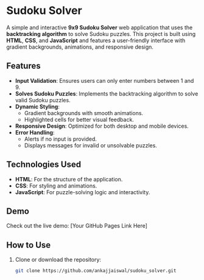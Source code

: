 # Sudoku Solver

A simple and interactive **9x9 Sudoku Solver** web application that uses the **backtracking algorithm** to solve Sudoku puzzles. This project is built using **HTML**, **CSS**, and **JavaScript** and features a user-friendly interface with gradient backgrounds, animations, and responsive design.


## **Features**

- **Input Validation**: Ensures users can only enter numbers between 1 and 9.
- **Solves Sudoku Puzzles**: Implements the backtracking algorithm to solve valid Sudoku puzzles.
- **Dynamic Styling**:
  - Gradient backgrounds with smooth animations.
  - Highlighted cells for better visual feedback.
- **Responsive Design**: Optimized for both desktop and mobile devices.
- **Error Handling**:
  - Alerts if no input is provided.
  - Displays messages for invalid or unsolvable puzzles.


## **Technologies Used**

- **HTML**: For the structure of the application.
- **CSS**: For styling and animations.
- **JavaScript**: For puzzle-solving logic and interactivity.


## **Demo**

Check out the live demo: [Your GitHub Pages Link Here]


## **How to Use**

1. Clone or download the repository:
   ```bash
   git clone https://github.com/ankajjaiswal/sudoku_solver.git
